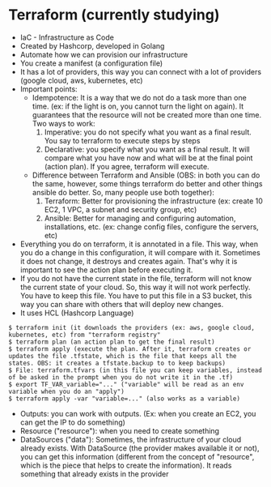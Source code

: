 # Terraform (currently studying)
- IaC - Infrastructure as Code
- Created by Hashcorp, developed in Golang
- Automate how we can provision our infrastructure
- You create a manifest (a configuration file)
- It has a lot of providers, this way you can connect with a lot of providers (google cloud, aws, kubernetes, etc)
- Important points:
  * Idempotence: It is a way that we do not do a task more than one time. (ex: if the light is on, you cannot turn the light on again). It guarantees that the resource will not be created more than one time. Two ways to work:
    1) Imperative: you do not specify what you want as a final result. You say to terraform to execute steps by steps
    2) Declarative: you specify what you want as a final result. It will compare what you have now and what will be at the final point (action plan). If you agree, terraform will execute.
  * Difference between Terraform and Ansible (OBS: in both you can do the same, however, some things terraform do better and other things ansible do better. So, many people use both together):
    1) Terraform: Better for provisioning the infrastructure (ex: create 10 EC2, 1 VPC, a subnet and security group, etc)
    2) Ansible: Better for managing and configuring automation, installations, etc. (ex: change config files, configure the servers, etc)
- Everything you do on terraform, it is annotated in a file. This way, when you do a change in this configuration, it will compare with it. Sometimes it does not change, it destroys and creates again. That's why it is important to see the action plan before executing it.
- If you do not have the current state in the file, terraform will not know the current state of your cloud. So, this way it will not work perfectly. You have to keep this file. You have to put this file in a S3 bucket, this way you can share with others that will deploy new changes.
- It uses HCL (Hashcorp Language)

```
$ terraform init (it downloads the providers (ex: aws, google cloud, kubernetes, etc) from "terraform registry" 
$ terraform plan (an action plan to get the final result)
$ terraform apply (execute the plan. After it, terraform creates or updates the file .tfstate, which is the file that keeps all the states. OBS: it creates a tfstate.backup to to keep backups)
$ File: terraform.tfvars (in this file you can keep variables, instead of be asked in the prompt when you do not write it in the .tf)
$ export TF_VAR_variable="..." ("variable" will be read as an env variable when you do an "apply")
$ terraform apply -var "variable=..." (also works as a variable)
```

- Outputs: you can work with outputs. (Ex: when you create an EC2, you can get the IP to do something)
- Resource ("resource"): when you need to create something
- DataSources ("data"): Sometimes, the infrastructure of your cloud already exists. With DataSource (the provider makes available it or not), you can get this information (different from the concept of "resource", which is the piece that helps to create the information). It reads something that already exists in the provider
